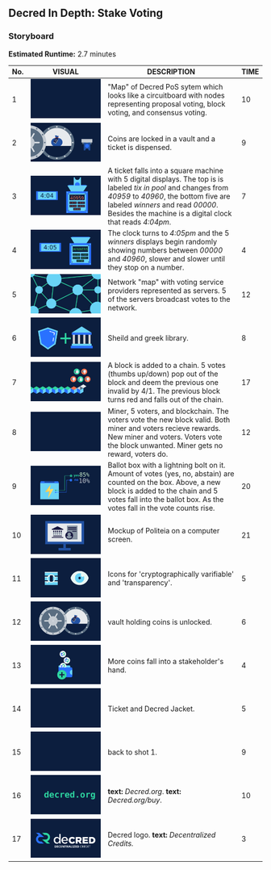 ## Decred In Depth: Stake Voting
### Storyboard
**Estimated Runtime:** 2.7 minutes

No. | VISUAL | DESCRIPTION | TIME
--- | ------ | ----------- | ----
1 | ![Shot 1](../decredStakeVoting/img/shot_1.svg) | "Map" of Decred PoS sytem which looks like a circuitboard with nodes representing proposal voting, block voting, and consensus voting. | 10
2 | ![Shot 2](../decredStakeVoting/img/shot_2.svg) | Coins are locked in a vault and a ticket is dispensed. | 9
3 | ![Shot 3](../decredStakeVoting/img/shot_3.svg) | A ticket falls into a square machine with 5 digital displays. The top is is labeled *tix in pool* and changes from *40959* to *40960*, the bottom five are labeled *winners* and read *00000*. Besides the machine is a digital clock that reads *4:04pm*. | 7
4 | ![Shot 4](../decredStakeVoting/img/shot_4.svg) | The clock turns to *4:05pm* and the 5 *winners* displays begin randomly showing numbers between *00000* and *40960*, slower and slower until they stop on a number. | 4 
5 | ![Shot 5](../decredStakeVoting/img/shot_5.svg) | Network "map" with voting service providers represented as servers. 5 of the servers broadcast votes to the network. | 12
6 | ![Shot 6](../decredStakeVoting/img/shot_6.svg) | Sheild and greek library. | 8
7 | ![Shot 7](../decredStakeVoting/img/shot_7.svg) | A block is added to a chain. 5 votes (thumbs up/down) pop out of the block and deem the previous one invalid by 4/1. The previous block turns red and falls out of the chain. | 17
8 | ![Shot 8](../decredStakeVoting/img/shot_1.svg) | Miner, 5 voters, and blockchain. The voters vote the new block valid. Both miner and voters recieve rewards. New miner and voters. Voters vote the block unwanted. Miner gets no reward, voters do. | 12
9 |  ![Shot 9](../decredStakeVoting/img/shot_9.svg) | Ballot box with a lightning bolt on it. Amount of votes (yes, no, abstain) are counted on the box. Above, a new block is added to the chain and 5 votes fall into the ballot box. As the votes fall in the vote counts rise. | 20
10 | ![Shot 10](../decredStakeVoting/img/shot_10.svg) | Mockup of Politeia on a computer screen. | 21
11| ![Shot 11](../decredStakeVoting/img/shot_11.svg) | Icons for 'cryptographically varifiable' and 'transparency'. | 5
12 |  ![Shot 12](../decredStakeVoting/img/shot_12.svg) | vault holding coins is unlocked. | 6
13 | ![Shot 13](../decredStakeVoting/img/shot_13.svg) | More coins fall into a stakeholder's hand. | 4
14 | ![Shot 14](../decredStakeVoting/img/shot_14.svg) | Ticket and Decred Jacket. | 5
15 |  ![Shot 15](../decredStakeVoting/img/shot_15.svg) | back to shot 1. | 9
16 | ![Shot 16](../decredStakeVoting/img/shot_16.svg) | **text:** *Decred.org*. **text:** *Decred.org/buy*. | 10
17 | ![Shot 17](../decredStakeVoting/img/shot_17.svg) | Decred logo. **text:** *Decentralized Credits.* | 3
 
